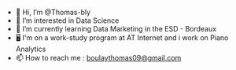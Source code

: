 - 👋 Hi, I’m @Thomas-bly
- 👀 I’m interested in Data Science 
- 🌱 I’m currently learning Data Marketing in the ESD - Bordeaux
- 🖥️ I'm on a work-study program at AT Internet and i work on Piano Analytics
- 📫 How to reach me : boulaythomas09@gmail.com

